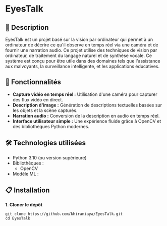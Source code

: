 # EyesTalk

## 🔎 Description
EyesTalk est un projet basé sur la vision par ordinateur qui permet à un ordinateur de décrire ce qu'il observe en temps réel via une caméra et de fournir une narration audio. Ce projet utilise des techniques de vision par ordinateur, de traitement du langage naturel et de synthèse vocale. Ce système est conçu pour être utile dans des domaines tels que l'assistance aux malvoyants, la surveillance intelligente, et les applications éducatives.

## 🚀 Fonctionnalités
- **Capture vidéo en temps réel :** Utilisation d'une caméra pour capturer des flux vidéo en direct.
- **Description d'image :** Génération de descriptions textuelles basées sur les objets et la scène capturés.
- **Narration audio :** Conversion de la description en audio en temps réel.
- **Interface utilisateur simple :** Une expérience fluide grâce à OpenCV et des bibliothèques Python modernes.

## 🛠️ Technologies utilisées
- Python 3.10 (ou version supérieure)
- Bibliothèques :
  - OpenCV
- Modèle ML :

## 📋 Installation
**1. Cloner le dépôt**
```
git clone https://github.com/khiraniaya/EyesTalk.git
cd EyesTalk
```
